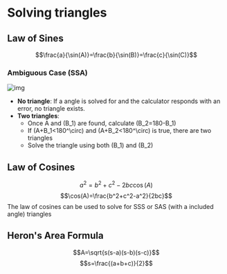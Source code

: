 # Solving triangles

## Law of Sines
$$\frac{a}{\sin(A)}=\frac{b}{\sin(B)}=\frac{c}{\sin(C)}$$

### Ambiguous Case (SSA)
![img](http://jwilson.coe.uga.edu/EMT668/EMAT6680.2001/Mealor/EMAT%206700/law%20of%20sines/Law%20of%20Sines%20ambiguous%20case/image4.gif)

* **No triangle**: If a angle is solved for and the calculator responds with an error, no triangle exists.
* **Two triangles**: 
	* Once A and \(B_1\) are found, calculate \(B_2=180-B_1\) 
	* If \(A+B_1<180^\circ\) and \(A+B_2<180^\circ\) is true, there are two triangles
	* Solve the triangle using both \(B_1\) and \(B_2\)

## Law of Cosines
$$a^2=b^2+c^2-2bc\cos(A)$$
$$\cos(A)=\frac{b^2+c^2-a^2}{2bc}$$
The law of cosines can be used to solve for SSS or SAS (with a included angle) triangles

## Heron's Area Formula
$$A=\sqrt{s(s-a)(s-b)(s-c)}$$
$$s=\frac{(a+b+c)}{2}$$